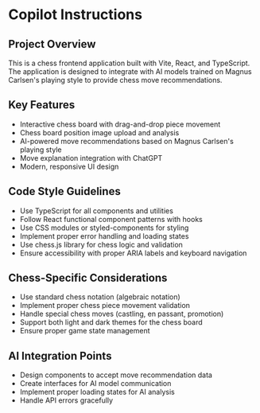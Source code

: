 # Copilot Instructions

<!-- Use this file to provide workspace-specific custom instructions to Copilot. For more details, visit https://code.visualstudio.com/docs/copilot/copilot-customization#_use-a-githubcopilotinstructionsmd-file -->

## Project Overview

This is a chess frontend application built with Vite, React, and TypeScript. The application is designed to integrate with AI models trained on Magnus Carlsen's playing style to provide chess move recommendations.

## Key Features

-   Interactive chess board with drag-and-drop piece movement
-   Chess board position image upload and analysis
-   AI-powered move recommendations based on Magnus Carlsen's playing style
-   Move explanation integration with ChatGPT
-   Modern, responsive UI design

## Code Style Guidelines

-   Use TypeScript for all components and utilities
-   Follow React functional component patterns with hooks
-   Use CSS modules or styled-components for styling
-   Implement proper error handling and loading states
-   Use chess.js library for chess logic and validation
-   Ensure accessibility with proper ARIA labels and keyboard navigation

## Chess-Specific Considerations

-   Use standard chess notation (algebraic notation)
-   Implement proper chess piece movement validation
-   Handle special chess moves (castling, en passant, promotion)
-   Support both light and dark themes for the chess board
-   Ensure proper game state management

## AI Integration Points

-   Design components to accept move recommendation data
-   Create interfaces for AI model communication
-   Implement proper loading states for AI analysis
-   Handle API errors gracefully
